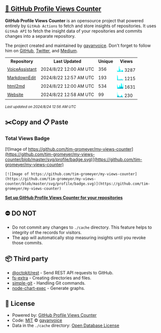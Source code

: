 ## [🚀 GitHub Profile Views Counter](https://github.com/gayanvoice/github-profile-views-counter)
**GitHub Profile Views Counter** is an opensource project that powered entirely by  `GitHub Actions` to fetch and store insights of repositories.
It uses `GitHub API` to fetch the insight data of your repositories and commits changes into a separate repository.

The project created and maintained by [gayanvoice](https://github.com/gayanvoice). Don't forget to follow him on [GitHub](https://github.com/gayanvoice), [Twitter](https://twitter.com/gayanvoice), and [Medium](https://gayanvoice.medium.com/).

<table>
	<tr>
		<th>
			Repository
		</th>
		<th>
			Last Updated
		</th>
		<th>
			Unique
		</th>
		<th>
			Views
		</th>
	</tr>
	<tr>
		<td>
			<a href="https://github.com/tim-gromeyer/my-views-counter/tree/master/readme/575890835/year.md">
				VoiceAssistant
			</a>
		</td>
		<td>
			2024/8/22 12:00 AM UTC
		</td>
		<td>
			356
		</td>
		<td>
			<img alt="Response time graph" src="https://github.com/tim-gromeyer/my-views-counter/raw/master/graph/575890835/small/year.png" height="20"> 3287
		</td>
	</tr>
	<tr>
		<td>
			<a href="https://github.com/tim-gromeyer/my-views-counter/tree/master/readme/466150528/year.md">
				MarkdownEdit
			</a>
		</td>
		<td>
			2024/8/22 12:57 AM UTC
		</td>
		<td>
			193
		</td>
		<td>
			<img alt="Response time graph" src="https://github.com/tim-gromeyer/my-views-counter/raw/master/graph/466150528/small/year.png" height="20"> 1215
		</td>
	</tr>
	<tr>
		<td>
			<a href="https://github.com/tim-gromeyer/my-views-counter/tree/master/readme/544543209/year.md">
				html2md
			</a>
		</td>
		<td>
			2024/8/22 12:00 AM UTC
		</td>
		<td>
			534
		</td>
		<td>
			<img alt="Response time graph" src="https://github.com/tim-gromeyer/my-views-counter/raw/master/graph/544543209/small/year.png" height="20"> 1631
		</td>
	</tr>
	<tr>
		<td>
			<a href="https://github.com/tim-gromeyer/my-views-counter/tree/master/readme/513538068/year.md">
				Website
			</a>
		</td>
		<td>
			2024/8/22 12:58 AM UTC
		</td>
		<td>
			99
		</td>
		<td>
			<img alt="Response time graph" src="https://github.com/tim-gromeyer/my-views-counter/raw/master/graph/513538068/small/year.png" height="20"> 230
		</td>
	</tr>
</table>

<small><i>Last updated on 2024/8/24 12:56 AM UTC</i></small>

## ✂️Copy and 📋 Paste
### Total Views Badge
[![Image of https://github.com/tim-gromeyer/my-views-counter](https://github.com/tim-gromeyer/my-views-counter/blob/master/svg/profile/badge.svg)](https://github.com/tim-gromeyer/my-views-counter)

```readme
[![Image of https://github.com/tim-gromeyer/my-views-counter](https://github.com/tim-gromeyer/my-views-counter/blob/master/svg/profile/badge.svg)](https://github.com/tim-gromeyer/my-views-counter)
```
[**Set up GitHub Profile Views Counter for your repositories**](https://github.com/gayanvoice/github-profile-views-counter)
## ⛔ DO NOT
- Do not commit any changes to `./cache` directory. This feature helps to integrity of the records for visitors.
- The app will automatically stop measuring insights until you revoke those commits.
## 📦 Third party

- [@octokit/rest](https://www.npmjs.com/package/@octokit/rest) - Send REST API requests to GitHub.
- [fs-extra](https://www.npmjs.com/package/fs-extra) - Creating directories and files.
- [simple-git](https://www.npmjs.com/package/simple-git) - Handling Git commands.
- [node-chart-exec](https://www.npmjs.com/package/node-chart-exec) - Generate graphs.
## 📄 License
- Powered by: [GitHub Profile Views Counter](https://github.com/gayanvoice/github-profile-views-counter)
- Code: [MIT](./LICENSE) © [gayanvoice](https://github.com/gayanvoice)
- Data in the `./cache` directory: [Open Database License](https://opendatacommons.org/licenses/odbl/1-0/)